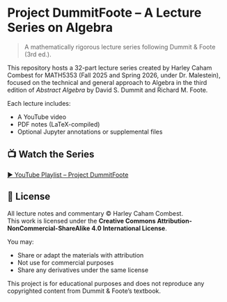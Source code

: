 
# Project DummitFoote – A Lecture Series on Algebra

> A  mathematically rigorous lecture series following Dummit & Foote (3rd ed.).

This repository hosts a 32-part lecture series created by Harley Caham Combest for MATH5353 (Fall 2025 and Spring 2026, under Dr. Malestein), focused on the technical and general approach to Algebra in the third edition of *Abstract Algebra* by David S. Dummit and Richard M. Foote.

Each lecture includes:
- A YouTube video
- PDF notes (LaTeX-compiled)
- Optional Jupyter annotations or supplemental files

## 📺 Watch the Series

[▶️ YouTube Playlist – Project DummitFoote](N/A)

## 📜 License

All lecture notes and commentary © Harley Caham Combest.  
This work is licensed under the **Creative Commons Attribution-NonCommercial-ShareAlike 4.0 International License**.

You may:
- Share or adapt the materials with attribution
- Not use for commercial purposes
- Share any derivatives under the same license

This project is for educational purposes and does not reproduce any copyrighted content from Dummit & Foote’s textbook.
